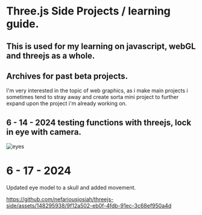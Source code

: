 # Three.js Side Projects / learning guide.

## This is used for my learning on javascript, webGL and threejs as a whole.

## Archives for past beta projects.

I'm very interested in the topic of web graphics, as i make main projects i sometimes tend to stray away and create sorta mini project to further expand upon the project i'm already working on.

## 6 - 14 - 2024 testing functions with threejs, lock in eye with camera.
![eyes](https://github.com/nefariousjosiah/threejs-side-projects/assets/148295938/071fd303-1073-4f82-b6af-2ee70c1de0fe)



# 6 - 17 - 2024
Updated eye model to a skull and added movement.


https://github.com/nefariousjosiah/threejs-side/assets/148295938/9f12a502-eb0f-4fdb-91ec-3c68ef950a4d



